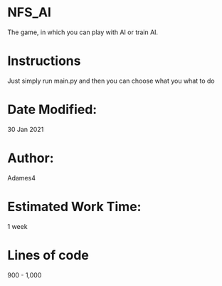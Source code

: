 # NFS_AI
The game, in which you can play with AI or train AI.

# Instructions
Just simply run main.py and then you can choose what you what to do

# Date Modified:
30 Jan 2021

# Author:                 
Adames4

# Estimated Work Time:
1 week

# Lines of code
900 - 1,000
